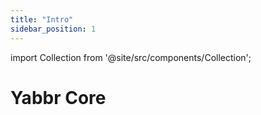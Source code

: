 ```yaml
---
title: "Intro"
sidebar_position: 1
---
```


import Collection from '@site/src/components/Collection';

# Yabbr Core

<Collection record="intro" collection="core" />


